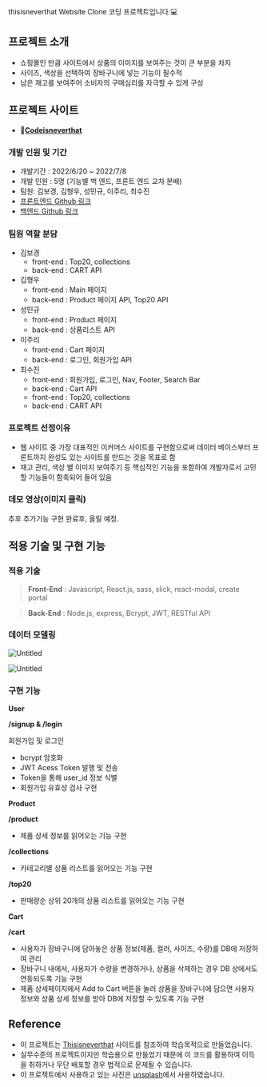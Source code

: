 thisisneverthat Website Clone 코딩 프로젝트입니다.💻

## **프로젝트 소개**

- 쇼핑몰인 만큼 사이트에서 상품의 이미지를 보여주는 것이 큰 부분을 차지
- 사이즈, 색상을 선택하여 장바구니에 넣는 기능이 필수적
- 남은 재고를 보여주어 소비자의 구매심리를 자극할 수 있게 구성

## **프로젝트 사이트**

- 🎈[**Codeisneverthat**](http://3.36.72.47:3000/)

### **개발 인원 및 기간**

- 개발기간 : 2022/6/20 ~ 2022/7/8
- 개발 인원 : 5명 (기능별 백 엔드, 프론트 엔드 교차 분배)
- 팀원: 김보경, 김형우, 성민규, 이주리, 최수진
- [프론트엔드 Github 링크](https://github.com/wecode-bootcamp-korea/justcode-5-1st-codeisneverthat-front)
- [백엔드 Github 링크](https://github.com/wecode-bootcamp-korea/justcode-5-1st-codeisneverthat-back)

### 팀원 역할 분담

- 김보경
    - front-end : Top20, collections
    - back-end : CART API
- 김형우
    - front-end : Main 페이지
    - back-end : Product 페이지 API, Top20 API
- 성민규
    - front-end : Product 페이지
    - back-end : 상품리스트 API
- 이주리
    - front-end : Cart 페이지
    - back-end : 로그인, 회원가입 API
- 최수진
    - front-end : 회원가입, 로그인, Nav, Footer, Search Bar
    - back-end : Cart API
    - front-end : Top20, collections
    - back-end : CART API

### **프로젝트 선정이유**

- 웹 사이트 중 가장 대표적인 이커머스 사이트를 구현함으로써 데이터 베이스부터 프론트까지 완성도 있는 사이트를 만드는 것을 목표로 함
- 재고 관리, 색상 별 이미지 보여주기 등 핵심적인 기능을 포함하여 개발자로서 고민할 기능들이 함축되어 들어 있음

### **데모 영상(이미지 클릭)**

추후 추가기능 구현 완료후, 올릴 예정.

## **적용 기술 및 구현 기능**

### **적용 기술**

> **Front-End** : Javascript, React.js, sass, slick, react-modal, create portal
> 

> **Back-End** : Node.js, express, Bcrypt, JWT, RESTful API
> 

### **데이터 모델링**

![Untitled](https://s3-us-west-2.amazonaws.com/secure.notion-static.com/abdf9716-395e-40a6-8863-62fcf3bca9fe/Untitled.png)

![Untitled](https://s3-us-west-2.amazonaws.com/secure.notion-static.com/71e98874-caad-4b7d-8a86-dc310c5f54d1/Untitled.png)

### **구현 기능**

**User**

**/signup & /login**

회원가입 및 로그인

- bcrypt 암호화
- JWT Acess Token 발행 및 전송
- Token을 통해 user_id 정보 식별
- 회원가입 유효성 검사 구현

**Product**

**/product**

- 제품 상세 정보를 읽어오는 기능 구현

**/collections**

- 카테고리별 상품 리스트를 읽어오는 기능 구현

**/top20**

- 판매량순 상위 20개의 상품 리스트를 읽어오는 기능 구현

**Cart**

**/cart**

- 사용자가 장바구니에 담아놓은 상품 정보(제품, 컬러, 사이즈, 수량)를 DB에 저장하여 관리
- 장바구니 내에서, 사용자가 수량을 변경하거나, 상품을 삭제하는 경우 DB 상에서도 연동되도록 기능 구현
- 제품 상세페이지에서 Add to Cart 버튼을 눌러 상품을 장바구니에 담으면 사용자 정보와 상품 상세 정보를 받아 DB에 저장할 수 있도록 기능 구현

## **Reference**

- 이 프로젝트는 [Thisisneverthat](http://thisisneverthat.com) 사이트를 참조하여 학습목적으로 만들었습니다.
- 실무수준의 프로젝트이지만 학습용으로 만들었기 때문에 이 코드를 활용하여 이득을 취하거나 무단 배포할 경우 법적으로 문제될 수 있습니다.
- 이 프로젝트에서 사용하고 있는 사진은 [unsplash](https://images.unsplash.com)에서 사용하였습니다.
